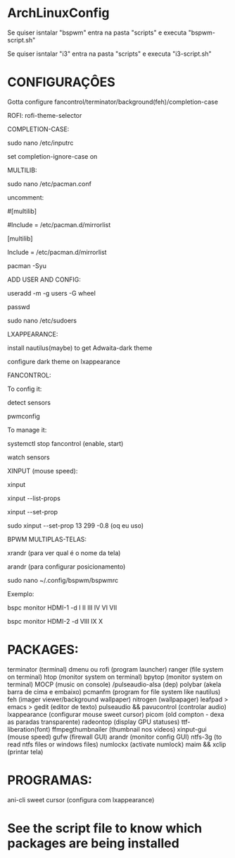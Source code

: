 # ArchLinuxConfig

Se quiser isntalar "bspwm" entra na pasta "scripts" e executa "bspwm-script.sh"
 
Se quiser isntalar "i3" entra na pasta "scripts" e executa "i3-script.sh"

# CONFIGURAÇÔES

Gotta configure fancontrol/terminator/background(feh)/completion-case
 
ROFI: rofi-theme-selector

COMPLETION-CASE:

sudo nano /etc/inputrc

set completion-ignore-case on

MULTILIB:

sudo nano /etc/pacman.conf

uncomment:

#[multilib]

#Include = /etc/pacman.d/mirrorlist

[multilib]

Include = /etc/pacman.d/mirrorlist

pacman -Syu

ADD USER AND CONFIG:

useradd -m -g users -G wheel <user> 

passwd <user>

sudo nano /etc/sudoers
  
LXAPPEARANCE:
  
install nautilus(maybe) to get Adwaita-dark theme

configure dark theme on lxappearance  
  
FANCONTROL:
  
To config it:

detect sensors

pwmconfig

To manage it:

systemctl stop fancontrol (enable, start)

watch sensors

XINPUT (mouse speed):
  
xinput

xinput --list-props <ID>

xinput --set-prop <ID> <key> <value>

sudo xinput --set-prop 13 299 -0.8 (oq eu uso)

BPWM MULTIPLAS-TELAS:

xrandr (para ver qual é o nome da tela)

arandr (para configurar posicionamento)

sudo nano ~/.config/bspwm/bspwmrc

Exemplo:

bspc monitor HDMI-1 -d I II III IV VI VII

bspc monitor HDMI-2 -d VIII IX X
  
# PACKAGES:
  
terminator (terminal)
dmenu ou rofi (program launcher)
ranger (file system on terminal)
htop (monitor system on terminal)
bpytop (monitor system on terminal)
MOCP (music on console) /pulseaudio-alsa (dep)
polybar (akela barra de cima e embaixo)
pcmanfm (program for file system like nautilus)
feh (imager viewer/background wallpaper)
nitrogen (wallpapager)
leafpad > emacs > gedit (editor de texto)
pulseaudio && pavucontrol (controlar audio)
lxappearance (configurar mouse sweet cursor)
picom (old compton - dexa as paradas transparente)
radeontop (display GPU statuses)
ttf-liberation(font)
ffmpegthumbnailer (thumbnail nos videos)
xinput-gui (mouse speed)
gufw (firewall GUI)
arandr (monitor config GUI)
ntfs-3g (to read ntfs files or windows files)
numlockx (activate numlock)
maim && xclip (printar tela)
  
# PROGRAMAS:
  
ani-cli
sweet cursor (configura com lxappearance)

# See the script file to know which packages are being installed
